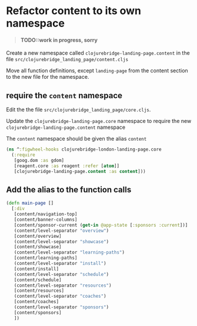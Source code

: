 # Refactor content to its own namespace

> #### TODO::work in progress, sorry

Create a new namespace called `clojurebridge-landing-page.content` in the file `src/clojurebridge_landing_page/content.cljs`

Move all function definitions, except `landing-page` from the content section to the new file for the namespace.

## require the `content` namespace

Edit the the file `src/clojurebridge_landing_page/core.cljs`.

Update the `clojurebridge-landing-page.core` namespace to require the new `clojurebridge-landing-page.content` namespace

The `content` namespace should be given the alias `content`

```clojure
(ns ^:figwheel-hooks clojurebridge-london-landing-page.core
  (:require
   [goog.dom :as gdom]
   [reagent.core :as reagent :refer [atom]]
   [clojurebridge-landing-page.content :as content]))
```

## Add the alias to the function calls


```clojure
(defn main-page []
  [:div
   [content/navigation-top]
   [content/banner-columns]
   [content/sponsor-current (get-in @app-state [:sponsors :current])]
   (content/level-separator "overview")
   [content/overview]
   (content/level-separator "showcase")
   [content/showcase]
   (content/level-separator "learning-paths")
   [content/learning-paths]
   (content/level-separator "install")
   [content/install]
   (content/level-separator "schedule")
   [content/schedule]
   (content/level-separator "resources")
   [content/resources]
   (content/level-separator "coaches")
   [content/coaches]
   (content/level-separator "sponsors")
   [content/sponsors]
   ])

```
